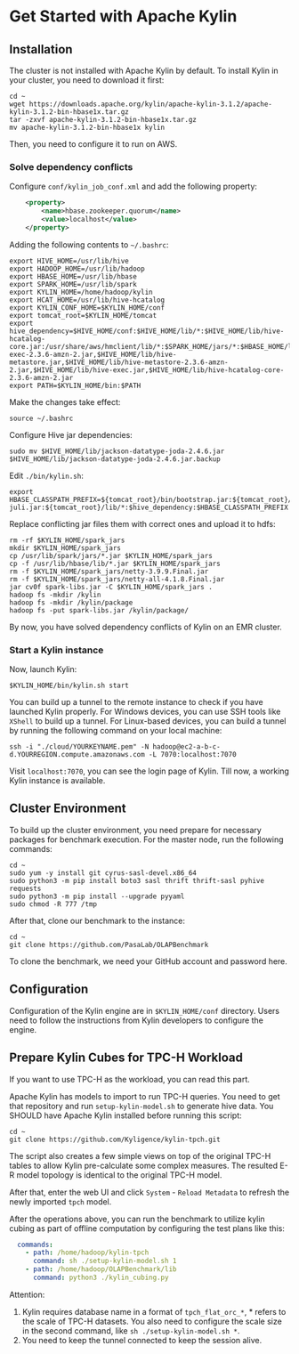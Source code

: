 # Get Started with Apache Kylin
## Installation
The cluster is not installed with Apache Kylin by default. To install Kylin in your cluster, you need to download it first:
```shell
cd ~
wget https://downloads.apache.org/kylin/apache-kylin-3.1.2/apache-kylin-3.1.2-bin-hbase1x.tar.gz
tar -zxvf apache-kylin-3.1.2-bin-hbase1x.tar.gz
mv apache-kylin-3.1.2-bin-hbase1x kylin
```

Then, you need to configure it to run on AWS.

### Solve dependency conflicts
Configure `conf/kylin_job_conf.xml` and add the following property:
```xml
    <property>
        <name>hbase.zookeeper.quorum</name>
        <value>localhost</value>
    </property>
```

Adding the following contents to `~/.bashrc`:
```shell
export HIVE_HOME=/usr/lib/hive
export HADOOP_HOME=/usr/lib/hadoop
export HBASE_HOME=/usr/lib/hbase
export SPARK_HOME=/usr/lib/spark
export KYLIN_HOME=/home/hadoop/kylin
export HCAT_HOME=/usr/lib/hive-hcatalog
export KYLIN_CONF_HOME=$KYLIN_HOME/conf
export tomcat_root=$KYLIN_HOME/tomcat
export hive_dependency=$HIVE_HOME/conf:$HIVE_HOME/lib/*:$HIVE_HOME/lib/hive-hcatalog-core.jar:/usr/share/aws/hmclient/lib/*:$SPARK_HOME/jars/*:$HBASE_HOME/lib/*.jar:$HBASE_HOME/*.jar:$HIVE_HOME/lib/hive-exec-2.3.6-amzn-2.jar,$HIVE_HOME/lib/hive-metastore.jar,$HIVE_HOME/lib/hive-metastore-2.3.6-amzn-2.jar,$HIVE_HOME/lib/hive-exec.jar,$HIVE_HOME/lib/hive-hcatalog-core-2.3.6-amzn-2.jar
export PATH=$KYLIN_HOME/bin:$PATH
```

Make the changes take effect:
```shell
source ~/.bashrc
```

Configure Hive jar dependencies:
```shell
sudo mv $HIVE_HOME/lib/jackson-datatype-joda-2.4.6.jar $HIVE_HOME/lib/jackson-datatype-joda-2.4.6.jar.backup
```

Edit `./bin/kylin.sh`:
```shell
export HBASE_CLASSPATH_PREFIX=${tomcat_root}/bin/bootstrap.jar:${tomcat_root}/bin/tomcat-juli.jar:${tomcat_root}/lib/*:$hive_dependency:$HBASE_CLASSPATH_PREFIX
```

Replace conflicting jar files them with correct ones and upload it to hdfs:
```shell
rm -rf $KYLIN_HOME/spark_jars
mkdir $KYLIN_HOME/spark_jars
cp /usr/lib/spark/jars/*.jar $KYLIN_HOME/spark_jars
cp -f /usr/lib/hbase/lib/*.jar $KYLIN_HOME/spark_jars
rm -f $KYLIN_HOME/spark_jars/netty-3.9.9.Final.jar 
rm -f $KYLIN_HOME/spark_jars/netty-all-4.1.8.Final.jar
jar cv0f spark-libs.jar -C $KYLIN_HOME/spark_jars .
hadoop fs -mkdir /kylin
hadoop fs -mkdir /kylin/package
hadoop fs -put spark-libs.jar /kylin/package/
```
By now, you have solved dependency conflicts of Kylin on an EMR cluster.

### Start a Kylin instance
Now, launch Kylin:
```shell
$KYLIN_HOME/bin/kylin.sh start
```

You can build up a tunnel to the remote instance to check if you have launched Kylin properly. For Windows devices, you can use SSH tools like `XShell` to build up a tunnel. For Linux-based devices,
 you can build a tunnel by running the following command on your local machine:
```shell
ssh -i "./cloud/YOURKEYNAME.pem" -N hadoop@ec2-a-b-c-d.YOURREGION.compute.amazonaws.com -L 7070:localhost:7070
```

Visit `localhost:7070`, you can see the login page of Kylin. Till now, a working Kylin instance is available.

## Cluster Environment
To build up the cluster environment, you need prepare for necessary packages for benchmark execution. For the master node, run the following commands:

```shell
cd ~
sudo yum -y install git cyrus-sasl-devel.x86_64
sudo python3 -m pip install boto3 sasl thrift thrift-sasl pyhive requests
sudo python3 -m pip install --upgrade pyyaml
sudo chmod -R 777 /tmp
```

After that, clone our benchmark to the instance:
```shell
cd ~
git clone https://github.com/PasaLab/OLAPBenchmark
```
To clone the benchmark, we need your GitHub account and password here.

## Configuration

Configuration of the Kylin engine are in `$KYLIN_HOME/conf` directory. Users need to follow the instructions from Kylin developers to configure the engine.

## Prepare Kylin Cubes for TPC-H Workload
If you want to use TPC-H as the workload, you can read this part.

Apache Kylin has models to import to run TPC-H queries. You need to get that repository and run `setup-kylin-model.sh` to generate hive data. You SHOULD have Apache Kylin installed before running this script:

```shell
cd ~
git clone https://github.com/Kyligence/kylin-tpch.git
```

The script also creates a few simple views on top of the original TPC-H tables to allow Kylin pre-calculate some complex measures. The resulted E-R model topology is identical to the original TPC-H model.

After that, enter the web UI and click `System` - `Reload Metadata` to refresh the newly imported `tpch` model. 

After the operations above, you can run the benchmark to utilize kylin cubing as part of offline computation by configuring the test plans like this:
```yaml
  commands:
    - path: /home/hadoop/kylin-tpch
      command: sh ./setup-kylin-model.sh 1
    - path: /home/hadoop/OLAPBenchmark/lib
      command: python3 ./kylin_cubing.py
```

Attention:
1. Kylin requires database name in a format of `tpch_flat_orc_*`, * refers to the scale of TPC-H datasets. You also need to configure the scale size in the second command, like `sh ./setup-kylin-model.sh *`.
2. You need to keep the tunnel connected to keep the session alive.
